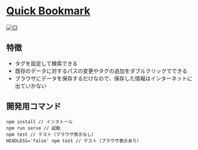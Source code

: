 # [Quick Bookmark](https://yasugahira0810.github.io/quickbookmark/)

[![CI](https://github.com/yasugahira0810/quickbookmark/actions/workflows/main.yml/badge.svg)](https://github.com/yasugahira0810/quickbookmark/actions/workflows/main.yml)

## 特徴

- タグを設定して検索できる
- 既存のデータに対するパスの変更やタグの追加をダブルクリックでできる
- ブラウザにデータを保存するだけなので、保存した情報はインターネットに出ていかない

## 開発用コマンド

```
npm install // インストール
npm run serve // 起動
npm test // テスト（ブラウザ表示なし）
HEADLESS='false' npm test // テスト（ブラウザ表示あり）
```